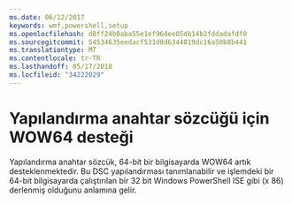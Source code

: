 ```yaml
---
ms.date: 06/12/2017
keywords: wmf,powershell,setup
ms.openlocfilehash: d8ff24b0aba55e1ef964ee05db14b2fddadafdf0
ms.sourcegitcommit: 54534635eedacf531d8d6344019dc16a50b8b441
ms.translationtype: MT
ms.contentlocale: tr-TR
ms.lasthandoff: 05/17/2018
ms.locfileid: "34222029"
---
```

# <a name="wow64-support-for-configuration-keyword"></a>Yapılandırma anahtar sözcüğü için WOW64 desteği

Yapılandırma anahtar sözcük, 64-bit bir bilgisayarda WOW64 artık desteklenmektedir. Bu DSC yapılandırması tanımlanabilir ve işlemdeki bir 64-bit bilgisayarda çalıştırılan bir 32 bit Windows PowerShell ISE gibi (x 86) derlenmiş olduğunu anlamına gelir.
